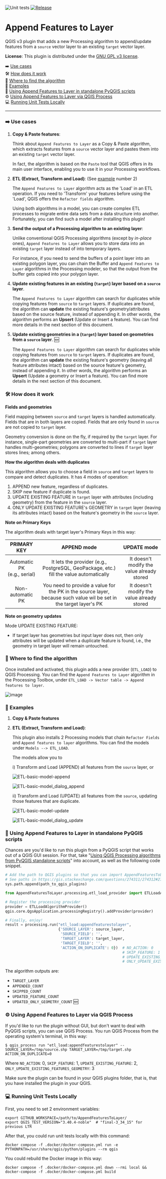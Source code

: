 ![Unit tests](https://github.com/gacarrillor/AppendFeaturesToLayer/actions/workflows/main.yml/badge.svg)
[![Release](https://img.shields.io/github/v/release/gacarrillor/AppendFeaturesToLayer.svg)](https://github.com/gacarrillor/AppendFeaturesToLayer/releases)

# Append Features to Layer


QGIS v3 plugin that adds a new Processing algorithm to append/update features from a `source` vector layer to an existing `target` vector layer.

**License**: This plugin is distributed under the [GNU GPL v3 license](https://github.com/gacarrillor/AppendFeaturesToLayer/blob/master/AppendFeaturesToLayer/LICENSE).

➡️  [Use cases](#%EF%B8%8F-use-cases)<br>
🛠️  [How does it work](#%EF%B8%8F-how-does-it-work)<br>
🔎  [Where to find the algorithm](#-where-to-find-the-algorithm)<br>
📝  [Examples](#-examples)<br>
🐍  [Using Append Features to Layer in standalone PyQGIS scripts](#-using-append-features-to-layer-in-standalone-pyqgis-scripts)<br>
⚙️  [Using Append Features to Layer via QGIS Process](#%EF%B8%8F-using-append-features-to-layer-via-qgis-process)<br>
💻  [Running Unit Tests Locally](#-running-unit-tests-locally)

-----------

### ➡️ Use cases

 1. **Copy & Paste features**:

    Think about `Append Features to Layer` as a Copy & Paste algorithm, which extracts features from a `source` vector layer and pastes them into an existing `target` vector layer.

    In fact, the algorithm is based on the `Paste` tool that QGIS offers in its main user interface, enabling you to use it in your Processing workflows. 

 2. **ETL (Extract, Transform and Load)**: (See [example](#-examples) number 2)
    
    The `Append Features to Layer` algorithm acts as the 'Load' in an ETL operation. If you need to 'Transform' your features before using the 'Load', QGIS offers the `Refactor fields` algorithm. 
    
    Using both algorithms in a model, you can create complex ETL processes to migrate entire data sets from a data structure into another. Fortunately, you can find such a model after installing this plugin!

 3. **Send the output of a Processing algorithm to an existing layer**:

    Unlike conventional QGIS Processing algorithms (except by *in-place* ones), `Append Features to Layer` allows you to store data into an existing `target` layer instead of into temporary layers. 
    
    For instance, if you need to send the buffers of a point layer into an existing polygon layer, you can chain the Buffer and `Append Features to Layer` algorithms in the Processing modeler, so that the output from the buffer gets copied into your polygon layer.    

 4. **Update existing features in an existing (`target`) layer based on a `source` layer**.

    The `Append Features to Layer` algorithm can search for duplicates while copying features from `source` to `target` layers. If duplicates are found, the algorithm can **update** the existing feature's geometry/attributes based on the source feature, instead of appending it. In other words, the algorithm performs an **Upsert** (Update or Insert a feature). You can find more details in the next section of this document.

 5. **Update existing geometries in a (`target`) layer based on geometries from a `source` layer**. 🆕

    The `Append Features to Layer` algorithm can search for duplicates while copying features from `source` to `target` layers. If duplicates are found, the algorithm can **update** the existing feature's geometry (leaving all feature attributes intact) based on the source feature's geometry, instead of appending it. In other words, the algorithm performs an **Upsert** (Update a geometry or Insert a feature). You can find more details in the next section of this document.


### 🛠️ How does it work

**Fields and geometries**

Field mapping between `source` and `target` layers is handled automatically. Fields that are in both layers are copied. Fields that are only found in `source` are not copied to `target` layer.

Geometry conversion is done on the fly, if required by the `target` layer. For instance, single-part geometries are converted to multi-part if `target` layer handles multi-geometries; polygons are converted to lines if `target` layer stores lines; among others.

**How the algorithm deals with duplicates**

This algorithm allows you to choose a field in `source` and `target` layers to compare and detect duplicates. It has 4 modes of operation:

  1) APPEND new feature, regardless of duplicates.
  2) SKIP new feature if duplicate is found.
  3) UPDATE EXISTING FEATURE in `target` layer with attributes (including geometry) from the feature in the `source` layer.
  4) ONLY UPDATE EXISTING FEATURE's GEOMETRY in `target` layer (leaving its attributes intact) based on the feature's geometry in the `source` layer.

**Note on Primary Keys**

The algorithm deals with target layer's Primary Keys in this way:

|           PRIMARY KEY           |                                                    APPEND mode                                                     |                UPDATE mode                 |
|:-------------------------------:|:------------------------------------------------------------------------------------------------------------------:|:------------------------------------------:|
| Automatic PK<br/>(e.g., serial) |               It lets the provider (e.g., PostgreSQL, GeoPackage, etc.) fill the value automatically               | It doesn't modify the value already stored |
|        Non-automatic PK         | You need to provide a value for the PK in the source layer, because such value wil be set in the target layer's PK | It doesn't modify the value already stored |

**Note on geometry updates**

Mode UPDATE EXISTING FEATURE:
  + If target layer has geometries but input layer does not, then only attributes will be updated when a duplicate feature is found, i.e., the geometry in target layer will remain untouched.


### 🔎 Where to find the algorithm

Once installed and activated, this plugin adds a new provider (`ETL_LOAD`) to QGIS Processing.
You can find the `Append Features to Layer` algorithm in the Processing Toolbox, under `ETL_LOAD -> Vector table -> Append features to layer`.

![image](https://github.com/gacarrillor/AppendFeaturesToLayer/assets/652785/1d9cda0b-eccd-4c12-8ed3-511e47c576fc)


### 📝 Examples

1. **Copy & Paste features**

2. **ETL (Extract, Transform and Load)**: 

   This plugin also installs 2 Processing models that chain `Refactor Fields` and `Append features to layer` algorithms. You can find the models under `Models --> ETL_LOAD`. 
   
   The models allow you to 
   
   i) Transform and Load (APPEND) all features from the `source` layer, or
   
      ![ETL-basic-model-append][2]

      ![ETL-basic-model_dialog_append][3]    
   
   ii) Transform and Load (UPDATE) all features from the `source`, updating those features that are duplicate.

      ![ETL-basic-model-update][4]

      ![ETL-basic-model_dialog_update][5]


[1]: https://imgur.com/0xtH0kV.png
[2]: http://downloads.tuxfamily.org/tuxgis/geoblogs/AppendFeaturesToLayer/imgs/append_01.png
[3]: https://imgur.com/032tTlB.png
[4]: http://downloads.tuxfamily.org/tuxgis/geoblogs/AppendFeaturesToLayer/imgs/update_01.png
[5]: https://imgur.com/6P8iSuv.png

### 🐍 Using Append Features to Layer in standalone PyQGIS scripts

Chances are you'd like to run this plugin from a PyQGIS script that works out of a QGIS GUI session. For that, take "[Using QGIS Processing algorithms from PyQGIS standalone scripts](https://gis.stackexchange.com/questions/279874/using-qgis-processing-algorithms-from-pyqgis-standalone-scripts-outside-of-gui)" into account, as well as the following code snippet.

```python
# Add the path to QGIS plugins so that you can import AppendFeaturesToLayer
# See paths in https://gis.stackexchange.com/questions/274311/274312#274312
sys.path.append(path_to_qgis_plugins)

from AppendFeaturesToLayer.processing.etl_load_provider import ETLLoadAlgorithmProvider

# Register the processing provider
provider = ETLLoadAlgorithmProvider()
qgis.core.QgsApplication.processingRegistry().addProvider(provider)

# Finally, enjoy!
result = processing.run("etl_load:appendfeaturestolayer",
                        {'SOURCE_LAYER': source_layer,
                         'SOURCE_FIELD': '',
                         'TARGET_LAYER': target_layer,
                         'TARGET_FIELD': '',
                         'ACTION_ON_DUPLICATE': 0})  # NO_ACTION: 0
                                                     # SKIP_FEATURE: 1
                                                     # UPDATE_EXISTING_FEATURE: 2
                                                     # ONLY_UPDATE_EXISTING_FEATURES_GEOMETRY: 3
```

The algorithm outputs are:

 + `TARGET_LAYER`
 + `APPENDED_COUNT`
 + `SKIPPED_COUNT`
 + `UPDATED_FEATURE_COUNT`
 + `UPDATED_ONLY_GEOMETRY_COUNT` :new: 


### ⚙️ Using Append Features to Layer via QGIS Process

If you'd like to run the plugin without GUI, but don't want to deal with PyQGIS scripts, you can use QGIS Process. You run QGIS Process from the operating system's terminal, in this way:

```$ qgis_process run "etl_load:appendfeaturestolayer" -- SOURCE_LAYER=/tmp/source.shp TARGET_LAYER=/tmp/target.shp ACTION_ON_DUPLICATE=0```

Where `NO_ACTION`: 0, `SKIP_FEATURE`: 1, `UPDATE_EXISTING_FEATURE`: 2, `ONLY_UPDATE_EXISTING_FEATURES_GEOMETRY`: 3

Make sure the plugin can be found in your QGIS plugins folder, that is, that you have installed the plugin in your QGIS.


### 💻 Running Unit Tests Locally

First, you need to set 2 environment variables:

    export GITHUB_WORKSPACE=/path/to/AppendFeaturesToLayer/
    export QGIS_TEST_VERSION="3.40.4-noble"  # "final-3_34_15" for previous LTR

After that, you could run unit tests locally with this command:

    docker compose -f .docker/docker-compose.yml run -e PYTHONPATH=/usr/share/qgis/python/plugins --rm qgis

You could rebuild the Docker image in this way:

    docker compose -f .docker/docker-compose.yml down --rmi local && docker-compose -f .docker/docker-compose.yml build
